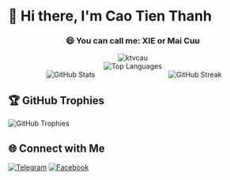 # 👋 Hi there, I'm Cao Tien Thanh

<h3 align="center">😄 You can call me: XIE or Mai Cuu</h3>

<div align="center">
  <img src="https://komarev.com/ghpvc/?username=ktvcau&label=Views&color=blue&style=plastic" alt="ktvcau" />
</div>

<div align="center">
  <img src="https://github-readme-stats.vercel.app/api/top-langs/?username=ktvcau&theme=radical&hide_border=false&include_all_commits=false&count_private=false&layout=compact" alt="Top Languages" />
</div>

<div style="display: flex; flex-direction: row; justify-content: space-between; align-items: center;">
    <div style="flex: 1; text-align: center;">
        <img src="https://github-readme-stats.vercel.app/api?username=ktvcau&theme=radical&hide_border=false&include_all_commits=false&count_private=false" alt="GitHub Stats" />
    </div>
    <div style="flex: 1; text-align: center;">
        <img src="https://github-readme-streak-stats.herokuapp.com/?user=ktvcau&theme=radical&hide_border=false" alt="GitHub Streak" />
    </div>
</div>

## 🏆 GitHub Trophies
![GitHub Trophies](https://github-trophies.vercel.app/?username=ktvcau&theme=radical&no-frame=false&no-bg=true&margin-w=4)

## 🌐 Connect with Me
[![Telegram](https://img.shields.io/badge/Telegram-2CA5E0?style=for-the-badge&logo=telegram&logoColor=white)](https://t.me/ktvcau)
[![Facebook](https://img.shields.io/badge/Facebook-%231877F2.svg?style=for-the-badge&logo=Facebook&logoColor=white)](https://facebook.com/nguyrn.xie)
